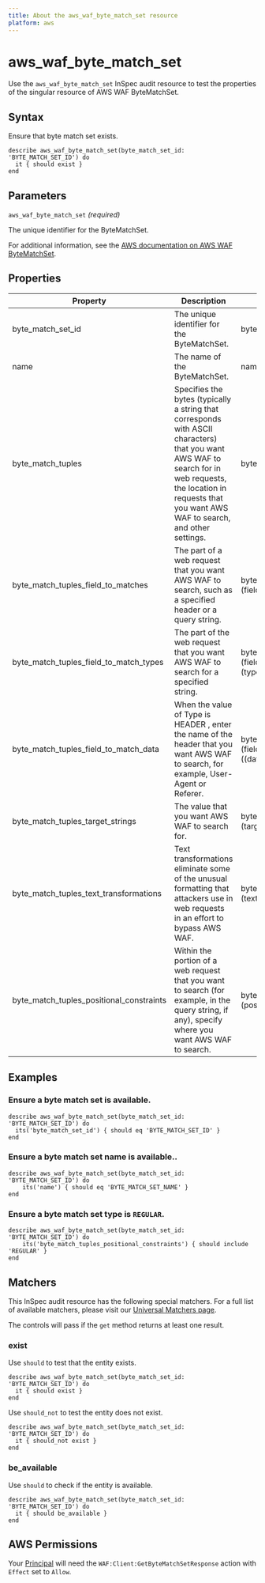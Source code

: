 ```yaml
---
title: About the aws_waf_byte_match_set resource
platform: aws
---
```


# aws_waf_byte_match_set

Use the `aws_waf_byte_match_set` InSpec audit resource to test the properties of the singular resource of AWS WAF ByteMatchSet.

## Syntax

Ensure that byte match set exists.

    describe aws_waf_byte_match_set(byte_match_set_id: 'BYTE_MATCH_SET_ID') do
      it { should exist }
    end

## Parameters

`aws_waf_byte_match_set` _(required)_

The unique identifier for the ByteMatchSet.

For additional information, see the [AWS documentation on AWS WAF ByteMatchSet](https://docs.aws.amazon.com/AWSCloudFormation/latest/UserGuide/aws-resource-waf-bytematchset.html).

## Properties

| Property | Description | Fields |
| --- | --- | --- |
| byte_match_set_id | The unique identifier for the ByteMatchSet. | byte_match_set_id |
| name | The name of the ByteMatchSet. | name |
| byte_match_tuples | Specifies the bytes (typically a string that corresponds with ASCII characters) that you want AWS WAF to search for in web requests, the location in requests that you want AWS WAF to search, and other settings. | byte_match_tuples |
| byte_match_tuples_field_to_matches | The part of a web request that you want AWS WAF to search, such as a specified header or a query string. |  byte_match_tuples (field_to_match) |
| byte_match_tuples_field_to_match_types | The part of the web request that you want AWS WAF to search for a specified string. |  byte_match_tuples (field_to_match (type)) |
| byte_match_tuples_field_to_match_data | When the value of Type is HEADER , enter the name of the header that you want AWS WAF to search, for example, User-Agent or Referer. |  byte_match_tuples (field_to_match ((data)) |
| byte_match_tuples_target_strings | The value that you want AWS WAF to search for. |  byte_match_tuples (target_string) |
| byte_match_tuples_text_transformations | Text transformations eliminate some of the unusual formatting that attackers use in web requests in an effort to bypass AWS WAF. |  byte_match_tuples (text_transformation) |
| byte_match_tuples_positional_constraints | Within the portion of a web request that you want to search (for example, in the query string, if any), specify where you want AWS WAF to search. |  byte_match_tuples (positional_constraint) |

## Examples

### Ensure a byte match set is available.

    describe aws_waf_byte_match_set(byte_match_set_id: 'BYTE_MATCH_SET_ID') do
      its('byte_match_set_id') { should eq 'BYTE_MATCH_SET_ID' }
    end

### Ensure a byte match set name is available..

    describe aws_waf_byte_match_set(byte_match_set_id: 'BYTE_MATCH_SET_ID') do
        its('name') { should eq 'BYTE_MATCH_SET_NAME' }
    end

### Ensure a byte match set type is `REGULAR`.

    describe aws_waf_byte_match_set(byte_match_set_id: 'BYTE_MATCH_SET_ID') do
        its('byte_match_tuples_positional_constraints') { should include 'REGULAR' }
    end

## Matchers

This InSpec audit resource has the following special matchers. For a full list of available matchers, please visit our [Universal Matchers page](https://www.inspec.io/docs/reference/matchers/).

The controls will pass if the `get` method returns at least one result.

### exist

Use `should` to test that the entity exists.

    describe aws_waf_byte_match_set(byte_match_set_id: 'BYTE_MATCH_SET_ID') do
      it { should exist }
    end

Use `should_not` to test the entity does not exist.

    describe aws_waf_byte_match_set(byte_match_set_id: 'BYTE_MATCH_SET_ID') do
      it { should_not exist }
    end

### be_available

Use `should` to check if the entity is available.

    describe aws_waf_byte_match_set(byte_match_set_id: 'BYTE_MATCH_SET_ID') do
      it { should be_available }
    end

## AWS Permissions

Your [Principal](https://docs.aws.amazon.com/IAM/latest/UserGuide/intro-structure.html#intro-structure-principal) will need the `WAF:Client:GetByteMatchSetResponse` action with `Effect` set to `Allow`.